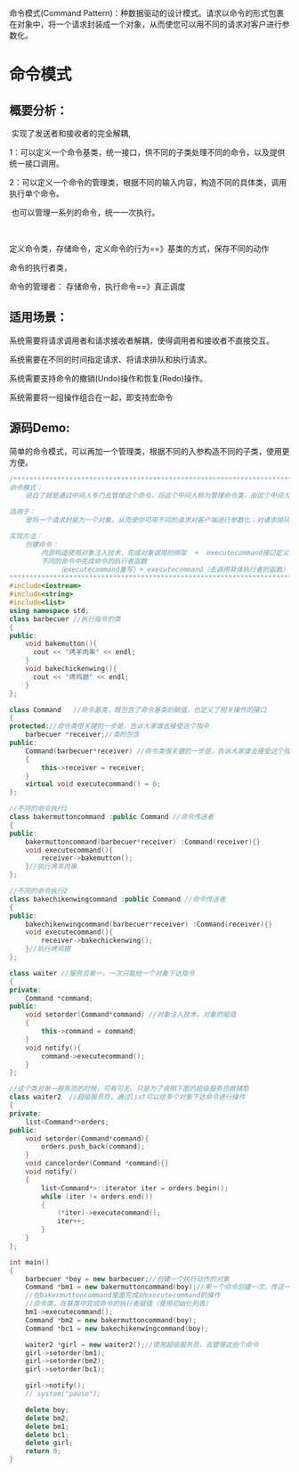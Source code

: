 命令模式(Command Pattern)：种数据驱动的设计模式。请求以命令的形式包裹在对象中，将一个请求封装成一个对象，从而使您可以用不同的请求对客户进行参数化。



# 命令模式

## 概要分析：

​	实现了发送者和接收者的完全解耦,

​	1：可以定义一个命令基类，统一接口，供不同的子类处理不同的命令，以及提供统一接口调用。

​	2：可以定义一个命令的管理类，根据不同的输入内容，构造不同的具体类，调用执行单个命令。

​	也可以管理一系列的命令，统一一次执行。

​			

定义命令类，存储命令，定义命令的行为==》基类的方式，保存不同的动作

命令的执行者类，

命令的管理者： 存储命令，执行命令==》真正调度

## 适用场景：

系统需要将请求调用者和请求接收者解耦，使得调用者和接收者不直接交互。

系统需要在不同的时间指定请求、将请求排队和执行请求。

系统需要支持命令的撤销(Undo)操作和恢复(Redo)操作。

系统需要将一组操作组合在一起，即支持宏命令

## 源码Demo:

简单的命令模式，可以再加一个管理类，根据不同的入参构造不同的子类，使用更方便。

```c++
/****************************************************************************************************************
命令模式：
	说白了就是通过中间人专门去管理这个命令，将这个中间人称为管理命令类，由这个中间人完成指令的发送动作

适用于：
	是将一个请求封装为一个对象，从而使你可用不同的请求对客户端进行参数化；对请求排队或记录请求日志，以及支持可撤销的操作。

实现方法：
	创建命令：
		内部构造使用对象注入技术，完成对象调用的绑架  +  executecommand接口定义
		不同的命令中完成命令的执行者函数
			（executecommand重写）+ executecommand（去调用具体执行者的函数） 
*****************************************************************************************************************/
#include<iostream>
#include<string>
#include<list>
using namespace std;
class barbecuer //执行指令的类
{
public:
	void bakemutton(){
	  cout << "烤羊肉串" << endl;
	}
	void bakechickenwing(){
	  cout << "烤鸡翅" << endl;
	}
};

class Command   //命令基类，既包含了命令基类的赋值，也定义了相关操作的接口
{
protected://命令类很关键的一步是，告诉大家谁去接受这个指令
	barbecuer *receiver;//类的包含
public:
	Command(barbecuer*receiver) //命令类很关键的一步是，告诉大家谁去接受这个指令
	{  
		this->receiver = receiver;
	}
	virtual void executecommand() = 0;
};

//不同的命令执行1
class bakermuttoncommand :public Command //命令传送者
{
public:
	bakermuttoncommand(barbecuer*receiver) :Command(receiver){}
	void executecommand(){
		receiver->bakemutton();
	}//执行烤羊肉串
};

//不同的命令执行2
class bakechikenwingcommand :public Command //命令传送者
{
public:
	bakechikenwingcommand(barbecuer*receiver) :Command(receiver){}
	void executecommand(){
		receiver->bakechickenwing();
	}//执行烤鸡翅
};

class waiter //服务员单一，一次只能给一个对象下达指令
{
private:
	Command *command;
public:
	void setorder(Command*command) //对象注入技术，对象的赋值
	{
		this->command = command;
	}
	void notify(){
		command->executecommand();
	}
};

//这个类对单一服务员的时候，可有可无。只是为了说明下面的超级服务员做铺垫
class waiter2  //超级服务员，通过list可以给多个对象下达命令进行操作
{
private:
	list<Command*>orders;
public:
	void setorder(Command*command){
		orders.push_back(command);
	}
	void cancelorder(Command *command){}
	void notify()
	{
		list<Command*>::iterator iter = orders.begin();
		while (iter != orders.end())
		{
			(*iter)->executecommand();
			iter++;
		}
	}
};

int main()
{
	barbecuer *boy = new barbecuer;//创建一个执行动作的对象
	Command *bm1 = new bakermuttoncommand(boy);//来一个命令创建一次，传送一次命令
	//在bakermuttoncommand里面完成对executecommand的操作
	//命令类，在基类中完成命令的执行者赋值（使用初始化列表）
	bm1->executecommand();
	Command *bm2 = new bakermuttoncommand(boy);
	Command *bc1 = new bakechikenwingcommand(boy);

	waiter2 *girl = new waiter2();//使用超级服务员，去管理这些个命令
	girl->setorder(bm1);
	girl->setorder(bm2);
	girl->setorder(bc1);

	girl->notify();
	// system("pause");

	delete boy;
	delete bm2;
	delete bm1;
	delete bc1;
	delete girl;
	return 0;
}
```

